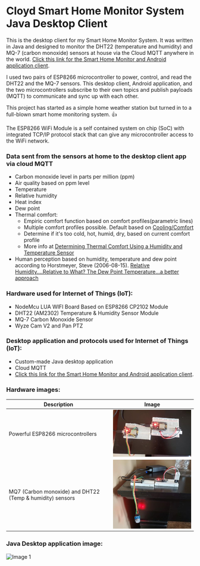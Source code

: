 # Cloyd Smart Home Monitor System Java Desktop Client
This is the desktop client for my Smart Home Monitor System. It was written in Java and designed to monitor the DHT22 (temperature and humidity) and MQ-7 (carbon monoxide) sensors at house via the Cloud MQTT anywhere in the world. [Click this link for the Smart Home Monitor and Android application client](https://github.com/ccatanaoan/HomeTempHumidityMonitor).

I used two pairs of ESP8266 microcontroller to power, control, and read the DHT22 and the MQ-7 sensors. This desktop client, Android application, and the two microcontrollers subscribe to their own topics and publish payloads (MQTT) to communicate and sync up with each other.

This project has started as a simple home weather station but turned in to a full-blown smart home monitoring system. :+1:

The ESP8266 WiFi Module is a self contained system on chip (SoC) with integrated TCP/IP protocol stack that can give any microcontroller access to the WiFi network.

### Data sent from the sensors at home to the desktop client app via cloud MQTT
- Carbon monoxide level in parts per million (ppm)
- Air quality based on ppm level
- Temperature
- Relative humidity
- Heat index
- Dew point
- Thermal comfort:
  - Empiric comfort function based on comfort profiles(parametric lines)
  - Multiple comfort profiles possible. Default based on [Cooling/Comfort](https://c03.apogee.net/contentplayer/?coursetype=ces&utilityid=duquesnelight&id=1347)
  - Determine if it's too cold, hot, humid, dry, based on current comfort profile
  - More info at [Determining Thermal Comfort Using a Humidity and Temperature Sensor](https://www.azosensors.com/article.aspx?ArticleID=487)
- Human perception based on humidity, temperature and dew point according to Horstmeyer, Steve (2006-08-15). [Relative Humidity....Relative to What? The Dew Point Temperature...a better approach](http://www.shorstmeyer.com/wxfaqs/humidity/humidity.html)

### Hardware used for Internet of Things (IoT):
* NodeMcu LUA WIFI Board Based on ESP8266 CP2102 Module
* DHT22 (AM2302) Temperature & Humidity Sensor Module
* MQ-7 Carbon Monoxide Sensor
* Wyze Cam V2 and Pan PTZ

### Desktop application and protocols used for Internet of Things (IoT):
- Custom-made Java desktop application
- Cloud MQTT
- [Click this link for the Smart Home Monitor and Android application client](https://github.com/ccatanaoan/HomeTempHumidityMonitor).

### Hardware images:
Description | Image
--------|------
Powerful ESP8266 microcontrollers | ![Image 2](Images/2.jpg) 
MQ7 (Carbon monoxide) and DHT22 (Temp & humidity) sensors | ![Image 3](Images/3.jpg)

### Java Desktop application image:

![Image 1](Images/41.png)